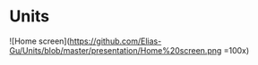# Units

![Home screen](https://github.com/Elias-Gu/Units/blob/master/presentation/Home%20screen.png =100x)